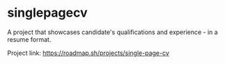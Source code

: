 # singlepagecv
A project that showcases candidate's qualifications and experience - in a resume format.



Project link: https://roadmap.sh/projects/single-page-cv
